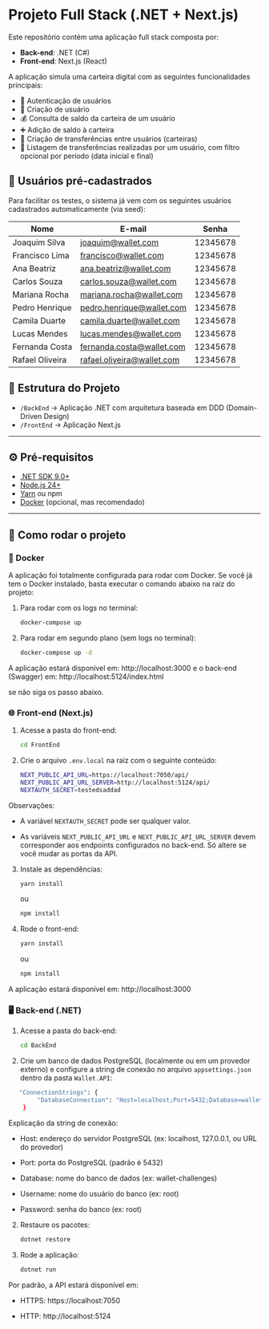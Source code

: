 # Projeto Full Stack (.NET + Next.js)

Este repositório contém uma aplicação full stack composta por:

- **Back-end**: .NET (C#)
- **Front-end**: Next.js (React)

A aplicação simula uma carteira digital com as seguintes funcionalidades principais:

- 🔐 Autenticação de usuários
- 👤 Criação de usuário
- 💰 Consulta de saldo da carteira de um usuário
- ➕ Adição de saldo à carteira
- 🔁 Criação de transferências entre usuários (carteiras)
- 📄 Listagem de transferências realizadas por um usuário, com filtro opcional por período (data inicial e final)

## 👥 Usuários pré-cadastrados

Para facilitar os testes, o sistema já vem com os seguintes usuários cadastrados automaticamente (via seed):

| Nome            | E-mail                     | Senha    |
| --------------- | -------------------------- | -------- |
| Joaquim Silva   | joaquim@wallet.com         | 12345678 |
| Francisco Lima  | francisco@wallet.com       | 12345678 |
| Ana Beatriz     | ana.beatriz@wallet.com     | 12345678 |
| Carlos Souza    | carlos.souza@wallet.com    | 12345678 |
| Mariana Rocha   | mariana.rocha@wallet.com   | 12345678 |
| Pedro Henrique  | pedro.henrique@wallet.com  | 12345678 |
| Camila Duarte   | camila.duarte@wallet.com   | 12345678 |
| Lucas Mendes    | lucas.mendes@wallet.com    | 12345678 |
| Fernanda Costa  | fernanda.costa@wallet.com  | 12345678 |
| Rafael Oliveira | rafael.oliveira@wallet.com | 12345678 |

## 📁 Estrutura do Projeto

- `/BackEnd` → Aplicação .NET com arquitetura baseada em DDD (Domain-Driven Design)
- `/FrontEnd` → Aplicação Next.js

---

## ⚙️ Pré-requisitos

- [.NET SDK 9.0+](https://dotnet.microsoft.com/en-us/download)
- [Node.js 24+](https://nodejs.org/)
- [Yarn](https://classic.yarnpkg.com/) ou npm
- [Docker](https://www.docker.com/) (opcional, mas recomendado)

---

## 🚀 Como rodar o projeto

### 🐳 Docker

A aplicação foi totalmente configurada para rodar com Docker. Se você já tem o Docker instalado, basta executar o comando abaixo na raiz do projeto:

1. Para rodar com os logs no terminal:

   ```bash
   docker-compose up
   ```

1. Para rodar em segundo plano (sem logs no terminal):

   ```bash
   docker-compose up -d
   ```

A aplicação estará disponível em: http://localhost:3000 e o back-end (Swagger) em: http://localhost:5124/index.html

se não siga os passo abaixo.

### 🌐 Front-end (Next.js)

1. Acesse a pasta do front-end:

   ```bash
   cd FrontEnd
   ```

2. Crie o arquivo `.env.local` na raiz com o seguinte conteúdo:

   ```bash
   NEXT_PUBLIC_API_URL=https://localhost:7050/api/
   NEXT_PUBLIC_API_URL_SERVER=http://localhost:5124/api/
   NEXTAUTH_SECRET=testedsaddad
   ```

Observações:

- A variável `NEXTAUTH_SECRET` pode ser qualquer valor.

- As variáveis `NEXT_PUBLIC_API_URL` e `NEXT_PUBLIC_API_URL_SERVER` devem corresponder aos endpoints configurados no back-end. Só altere se você mudar as portas da API.

3. Instale as dependências:

   ```bash
   yarn install
   ```

   ou

   ```bash
   npm install
   ```

4. Rode o front-end:

   ```bash
   yarn install
   ```

   ou

   ```bash
   npm install
   ```

A aplicação estará disponível em: http://localhost:3000

### 🖥️ Back-end (.NET)

1. Acesse a pasta do back-end:

   ```bash
   cd BackEnd
   ```

2. Crie um banco de dados PostgreSQL (localmente ou em um provedor externo) e configure a string de conexão no arquivo `appsettings.json` dentro da pasta `Wallet.API`:

```bash
   "ConnectionStrings": {
        "DatabaseConnection": "Host=localhost;Port=5432;Database=wallet-challenges;Username=root;Password=root"
    }
```

Explicação da string de conexão:

- Host: endereço do servidor PostgreSQL (ex: localhost, 127.0.0.1, ou URL do provedor)

- Port: porta do PostgreSQL (padrão é 5432)

- Database: nome do banco de dados (ex: wallet-challenges)

- Username: nome do usuário do banco (ex: root)

- Password: senha do banco (ex: root)

2. Restaure os pacotes:

   ```bash
   dotnet restore
   ```

3. Rode a aplicação:
   ```bash
   dotnet run
   ```

Por padrão, a API estará disponível em:

- HTTPS: https://localhost:7050

- HTTP: http://localhost:5124
